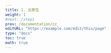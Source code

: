 ```yaml
---
title: 1. 云原生
weight: 1
#next: /step1
prev: /documentation/cc
editURL: "https://example.com/edit/this/page"
type: "docs"
toc: true
math: true
---
```



